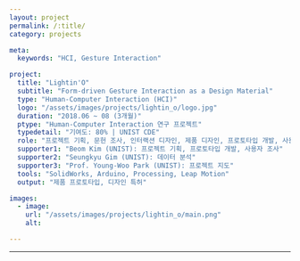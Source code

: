 ```yaml
---
layout: project
permalink: /:title/
category: projects

meta:
  keywords: "HCI, Gesture Interaction"

project:
  title: "Lightin'O"
  subtitle: "Form-driven Gesture Interaction as a Design Material"
  type: "Human-Computer Interaction (HCI)"
  logo: "/assets/images/projects/lightin_o/logo.jpg"
  duration: "2018.06 ~ 08 (3개월)"
  ptype: "Human-Computer Interaction 연구 프로젝트"
  typedetail: "기여도: 80% | UNIST CDE"
  role: "프로젝트 기획, 문헌 조사, 인터랙션 디자인, 제품 디자인, 프로토타입 개발, 사용자 조사, 데이터 분석"
  supporter1: "Beom Kim (UNIST): 프로젝트 기획, 프로토타입 개발, 사용자 조사"
  supporter2: "Seungkyu Gim (UNIST): 데이터 분석"
  supporter3: "Prof. Young-Woo Park (UNIST): 프로젝트 지도"
  tools: "SolidWorks, Arduino, Processing, Leap Motion"
  output: "제품 프로토타입, 디자인 특허"

images:
  - image:
    url: "/assets/images/projects/lightin_o/main.png"
    alt:

---
```

---
<br>

